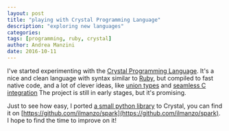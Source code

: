 ```yaml
---
layout: post
title: "playing with Crystal Programming Language"
description: "exploring new languages"
categories: 
tags: [programming, ruby, crystal]
author: Andrea Manzini
date: 2016-10-11
---
```



I've started experimenting with the [Crystal Programming Language](https://crystal-lang.org/). It's a nice and clean language with syntax similar to [Ruby](https://www.ruby-lang.org), but compiled to fast native code, and a lot of clever ideas, like [union types](https://crystal-lang.org/docs/syntax_and_semantics/union_types.html) and [seamless C integration](https://github.com/crystal-lang/crystal_lib) The project is still in early stages, but it's promising.

Just to see how easy, I ported [a small python library](https://github.com/kennethreitz/spark.py) to Crystal, you can find it on [https://github.com/ilmanzo/spark](https://github.com/ilmanzo/spark). I hope to find the time to improve on it!







